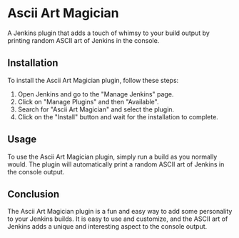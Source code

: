 # Ascii Art Magician

A Jenkins plugin that adds a touch of whimsy to your build output by printing random ASCII art of Jenkins in the console.

## Installation

To install the Ascii Art Magician plugin, follow these steps:

1. Open Jenkins and go to the "Manage Jenkins" page.
2. Click on "Manage Plugins" and then "Available".
3. Search for "Ascii Art Magician" and select the plugin.
4. Click on the "Install" button and wait for the installation to complete.

## Usage

To use the Ascii Art Magician plugin, simply run a build as you normally would. The plugin will automatically print a random ASCII art of Jenkins in the console output.

## Conclusion

The Ascii Art Magician plugin is a fun and easy way to add some personality to your Jenkins builds. It is easy to use and customize, and the ASCII art of Jenkins adds a unique and interesting aspect to the console output.